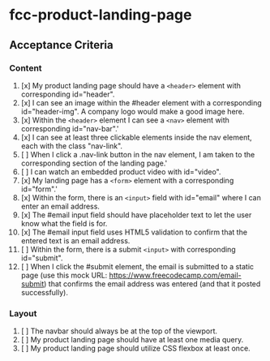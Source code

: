 # fcc-product-landing-page

## Acceptance Criteria

### Content
1. [x] My product landing page should have a `<header>` element with corresponding id="header".
2. [x] I can see an image within the #header element with a corresponding id="header-img". A company logo would make a good image here.
3. [x] Within the `<header>` element I can see a `<nav>` element with corresponding id="nav-bar".'
4. [x] I can see at least three clickable elements inside the nav element, each with the class "nav-link".
5. [ ] When I click a .nav-link button in the nav element, I am taken to the corresponding section of the landing page.'
6. [ ] I can watch an embedded product video with id="video".
7. [x] My landing page has a `<form>` element with a corresponding id="form".'
8. [x] Within the form, there is an `<input>` field with id="email" where I can enter an email address.
9. [x] The #email input field should have placeholder text to let the user know what the field is for.
10. [x] The #email input field uses HTML5 validation to confirm that the entered text is an email address.
11. [ ] Within the form, there is a submit `<input>` with corresponding id="submit".
12. [ ] When I click the #submit element, the email is submitted to a static page (use this mock URL: https://www.freecodecamp.com/email-submit) that confirms the email address was entered (and that it posted successfully).

### Layout
1. [ ] The navbar should always be at the top of the viewport.
2. [ ] My product landing page should have at least one media query.
3. [ ] My product landing page should utilize CSS flexbox at least once.
